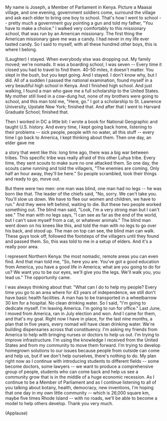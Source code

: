 
My name is Joseph,
a Member of Parliament in Kenya.
Picture a Maasai village,
and one evening,
government soldiers come,
surround the village
and ask each elder to bring
one boy to school.
That&#39;s how I went to school --
pretty much a government guy
pointing a gun
and told my father,
&quot;You have to make a choice.&quot;
I walked very comfortably
to this missionary school,
that was run by an American missionary.
The first thing the American missionary
gave me was a candy.
I had never in my life ever tasted candy.
So I said to myself,
with all these hundred other boys,
this is where I belong.

(Laughter)
 I stayed.
When everybody else was dropping out.
My family moved; we&#39;re nomads.
It was a boarding school, I was seven --
Every time it closed
you had to travel to find them.
40-50 miles, it doesn&#39;t matter.
You slept in the bush, but you kept going.
And I stayed. I don&#39;t know why, but I did.
All of a sudden I passed
the national examination,
found myself in a very beautiful
high school in Kenya.
And I finished high school.
And just walking, I found a man
who gave me a full scholarship
to the United States.
My mother still lived in a cow-dung hut,
none of my brothers were going to school,
and this man told me, &quot;Here, go.&quot;
I got a scholarship
to St. Lawrence University,
Upstate New York;
finished that.
And after that I went
to Harvard Graduate School;
finished that.

Then I worked in DC a little bit:
I wrote a book for National Geographic
and taught U.S. history.
And every time, I kept going back home,
listening to their problems --
sick people, people
with no water, all this stuff --
every time I go back to America,
I kept thinking about them.
Then one day, an elder gave me

a story that went like this:
long time ago, there was a big war
between tribes.
This specific tribe was really afraid
of this other Luhya tribe.
Every time, they sent scouts
to make sure no one attacked them.
So one day, the scouts came running
and told the villagers,
&quot;The enemies are coming.
Only half an hour away, they&#39;ll be here.&quot;
So people scrambled, took their things
and ready to go, move out.

But there were two men:
one man was blind, one man had no legs
-- he was born like that.
The leader of the chiefs said, &quot;No, sorry.
We can&#39;t take you. You&#39;ll slow us down.
We have to flee our women
and children, we have to run.&quot;
And they were left behind, waiting to die.
But these two people worked something out.
The blind man said, &quot;Look,
I&#39;m a very strong man but I can&#39;t see.&quot;
The man with no legs says,
&quot;I can see as far as the end of the world,
but I can&#39;t save myself
from a cat, or whatever animals.&quot;
The blind man went down
on his knees like this,
and told the man with no legs
to go over his back, and stood up.
The man on top can see,
the blind man can walk.
These guys took off, followed
the footsteps of the villagers
until they found and passed them.
So, this was told to me
in a setup of elders.
And it&#39;s a really poor area.

I represent Northern Kenya:
the most nomadic, remote areas
you can even find.
And that man told me, &quot;So, here you are.
You&#39;ve got a good education from America,
you have a good life in America;
what are you going to do for us?
We want you to be our eyes,
we&#39;ll give you the legs.
We&#39;ll walk you, you lead us.&quot;
The opportunity came.

I was always thinking about that:
&quot;What can I do to help my people?
Every time you go to an area
where for 43 years of independence,
we still don&#39;t have
basic health facilities.
A man has to be transported
in a wheelbarrow 30 km for a hospital.
No clean drinking water.
So I said, &quot;I&#39;m going to dedicate myself.
I&#39;m leaving America.
I&#39;m going to run for office.&quot;
Last June, I moved from America,
ran in July election and won.
And I came for them,
and that&#39;s my goal.
Right now I have in place,
for the last nine months,
a plan that in five years,
every nomad will have
clean drinking water.
We&#39;re building dispensaries
across that constituency.
I&#39;m asking my friends from America to help
with bringing nurses
or doctors to help us out.
I&#39;m trying to improve infrastructure.
I&#39;m using the knowledge
I received from the United States
and from my community
to move them forward.
I&#39;m trying to develop
homegrown solutions to our issues
because people from outside
can come and help us,
but if we don&#39;t help ourselves,
there&#39;s nothing to do.
My plan right now
as I continue with introducing
students to different fields --
some become doctors, some lawyers --
we want to produce
a comprehensive group of people,
students who can come back
and help us see a community grow
that is in the middle
of a huge economic recession.
As I continue to be
a Member of Parliament
and as I continue listening
to all of you talking about botany,
health, democracy, new inventions,
I&#39;m hoping that one day
in my own little community --
which is 26,000 square km,
maybe five times Rhode Island --
with no roads,
we&#39;ll be able to become a model
to help others develop.
Thank you very much.

(Applause)

